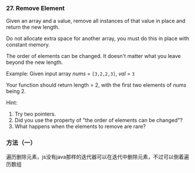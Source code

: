 ### 27\. Remove Element


Given an array and a value, remove all instances of that value in place and return the new length.

Do not allocate extra space for another array, you must do this in place with constant memory.

The order of elements can be changed. It doesn't matter what you leave beyond the new length.

Example:
Given input array *nums* = `[3,2,2,3]`, *val* = `3`

Your function should return length = 2, with the first two elements of *nums* being 2.

Hint:

1. Try two pointers.
2. Did you use the property of "the order of elements can be changed"?
3. What happens when the elements to remove are rare?

### 方法（一）
遍历删除元素，js没有java那样的迭代器可以在迭代中删除元素，不过可以倒着遍历数组